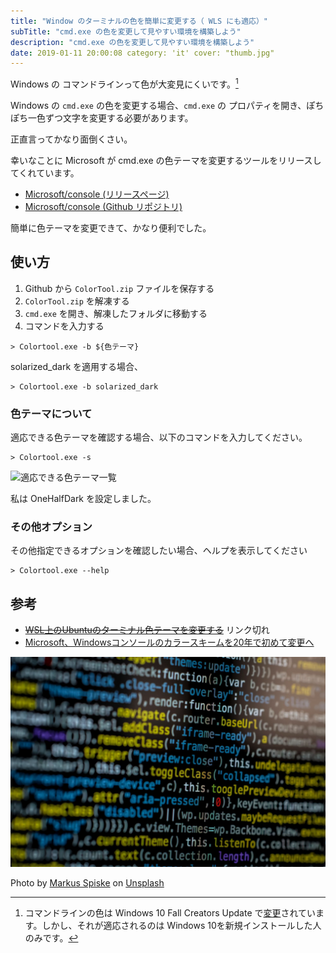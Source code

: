 ```yaml
---
title: "Window のターミナルの色を簡単に変更する（ WLS にも適応）"
subTitle: "cmd.exe の色を変更して見やすい環境を構築しよう"
description: "cmd.exe の色を変更して見やすい環境を構築しよう"
date: 2019-01-11 20:00:08 category: 'it' cover: "thumb.jpg"
---
```


Windows の コマンドラインって色が大変見にくいです。[^1]

[^1]: コマンドラインの色は Windows 10 Fall Creators Update
で[変更](http://www.itmedia.co.jp/news/articles/1708/03/news050.html)されています。しかし、それが適応されるのは Windows 10を新規インストールした人のみです。

Windows の `cmd.exe` の色を変更する場合、`cmd.exe` の プロパティを開き、ぽちぽち一色ずつ文字を変更する必要があります。

正直言ってかなり面倒くさい。

幸いなことに Microsoft が cmd.exe の色テーマを変更するツールをリリースしてくれています。

- [Microsoft/console (リリースページ)](https://github.com/Microsoft/console/releases)
- [Microsoft/console (Github リポジトリ)](https://github.com/Microsoft/console)

簡単に色テーマを変更できて、かなり便利でした。

## 使い方

1. Github から `ColorTool.zip` ファイルを保存する
2. `ColorTool.zip` を解凍する
3. `cmd.exe` を開き、解凍したフォルダに移動する
4. コマンドを入力する

```
> Colortool.exe -b ${色テーマ}
```

solarized_dark を適用する場合、

```
> Colortool.exe -b solarized_dark
```

### 色テーマについて

適応できる色テーマを確認する場合、以下のコマンドを入力してください。

```
> Colortool.exe -s
```

![適応できる色テーマ一覧](https://res.cloudinary.com/ouvill/image/upload/v1547193773/IT/cmd_color_tool_schemes.png)

私は OneHalfDark を設定しました。

### その他オプション

その他指定できるオプションを確認したい場合、ヘルプを表示してください

```
> Colortool.exe --help
```

## 参考

* ~~[WSL上のUbuntuのターミナル色テーマを変更する](https://www.write-ahead-log.net/entry/2018/02/10/231137)~~ リンク切れ
* [Microsoft、Windowsコンソールのカラースキームを20年で初めて変更へ](http://www.itmedia.co.jp/news/articles/1708/03/news050.html)

![](./code.jpg)

Photo
by [Markus Spiske](https://unsplash.com/photos/4T5MTKMrjZg?utm_source=unsplash&utm_medium=referral&utm_content=creditCopyText)
on [Unsplash](https://unsplash.com/search/photos/command?utm_source=unsplash&utm_medium=referral&utm_content=creditCopyText)
